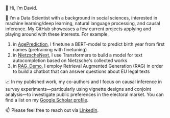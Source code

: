 👋 Hi, I’m David.

💼 I’m a Data Scientist with a background in social sciences, interested in machine learning/deep learning, natural language processing, and causal inference. My GitHub showcases a few current projects applying and playing around with these interests. For example,
1. in [AgePrediction](https://github.com/davidhilpert/AgePrediction), I finetune a BERT-model to predict birth year from first names (pretraining with finetuning)
1. in [NietzscheNext](https://github.com/davidhilpert/NietzscheNext), I use Transformers to build a model for text autocompletion based on Nietzsche's collected works
1. in [RAG_Demo](https://github.com/davidhilpert/RAG_Demo), I employ Retrieval Augmented Generation (RAG) in order to build a chatbot that can answer questions about EU legal texts

📈 In my published work, my co-authors and I focus on causal inference in survey experiments—particularly using vignette designs and conjoint analysis—to investigate public preferences in the electoral market. You can find a list on my [Google Scholar profile](https://scholar.google.de/citations?user=RkCa68wAAAAJ&hl=de).

📫 Please feel free to reach out via [LinkedIn](https://de.linkedin.com/in/david-hilpert-363208135).

<!---
1. [**Divided we Unite**](https://www.cambridge.org/core/journals/american-political-science-review/article/divided-we-unite-the-nature-of-partyism-and-the-role-of-coalition-partnership-in-europe/B46AE5A929EA42FE817FE6273B0243E8): A multidimensional vignette design (conjoint analysis) on the extent of emotional polarization along party lines in 25 European countries (w. H. Hahm, T. König)
2. [**Divided by Europe**](https://www.tandfonline.com/doi/abs/10.1080/01402382.2022.2133277): A multidimensional vignette design (conjoint analysis) on the extent of emotional polarization between supporters and opponents of European integration in that same 25 EU member states (w. H. Hahm, T. König)
3. [**Wheeling and dealing behind closed doors**](https://www.cambridge.org/core/journals/political-science-research-and-methods/article/wheeling-and-dealing-behind-closed-doors-estimating-the-causal-effect-of-transparency-on-policy-evaluations-using-a-survey-experiment/F38E9DCA76E8DA5B44D44CA81C1BFF1A): A vignette design on the effect of transparency on the perception of international trade agreements (w. S. Juhl)
4. [**Institutional reform and public attitudes toward EU decision making**](https://ejpr.onlinelibrary.wiley.com/doi/full/10.1111/1475-6765.12361): A multidimensional vignette design (conjoint analysis) public support for alternative institutional architectures for the EU (w. H. Hahm, T. König)

- 👋 Hi, I’m @davidhilpert
- 👀 I’m interested in ...
- 🌱 I’m currently learning ...
- 💞️ I’m looking to collaborate on ...
- 📫 How to reach me ...
- 😄 Pronouns: ...
- ⚡ Fun fact: ...

🌱 I’m currently learning [specific technology or language].
💼 I’m a [your profession or role] with a passion for [your interests or specialties].
🔧 I love working on projects related to [mention specific topics or projects].
📫 Feel free to reach out: [your email or preferred contact method].
🚀 Check out my latest projects below!

davidhilpert/davidhilpert is a ✨ special ✨ repository because its `README.md` (this file) appears on your GitHub profile.
You can click the Preview link to take a look at your changes.
--->
